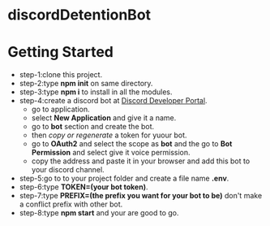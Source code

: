 # discordDetentionBot
# Getting Started
- step-1:clone this project.
- step-2:type **npm init** on same directory.
- step-3:type **npm i** to install in all the modules.
- step-4:create a discord bot at [Discord Developer Portal](https://discord.com/developers/applications).
    - go to application.
    - select **New Application** and give it a name.
    - go to **bot** section and create the bot.
    - then *copy or regenerate* a token for yuour bot.
    - go to **OAuth2** and select the scope as **bot** and the go to **Bot Permission** and select give it voice permission.
    - copy the address and paste it in your browser and add this bot to your discord channel.
- step-5:go to to your project folder and create a file name **.env**.
- step-6:type **TOKEN=(your bot token)**.
- step-7:type **PREFIX=(the prefix you want for your bot to be)** don't make a conflict prefix with other bot.
- step-8:type **npm start** and your are good to go. 
